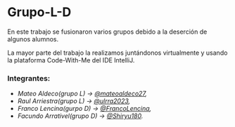 # Grupo-L-D

 En este trabajo se fusionaron varios grupos debido a la deserción de algunos alumnos.
 
 La mayor parte del trabajo la realizamos juntándonos virtualmente y usando la plataforma Code-With-Me del IDE IntelliJ.
 
 ### Integrantes:
 
 - *Mateo Aldeco(grupo L) -> [@mateoaldeco27](https://github.com/mateoaldeco27),*
 - *Raul Arriestra(grupo L) -> [@ulrra2023](https://github.com/ulrra2023),*
 - *Franco Lencina(gurpo D) -> [@FrancoLencina](https://github.com/FrancoLencina),*
 - *Facundo Arrativel(grupo D) -> [@Shiryu180](https://github.com/Shiryu180).*
